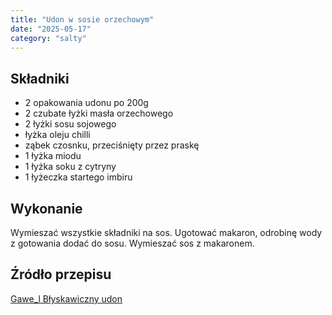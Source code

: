 ```yaml
---
title: "Udon w sosie orzechowym"
date: "2025-05-17"
category: "salty"
---
```


## Składniki

- 2 opakowania udonu po 200g
- 2 czubate łyżki masła orzechowego
- 2 łyżki sosu sojowego
- łyżka oleju chilli
- ząbek czosnku, przeciśnięty przez praskę
- 1 łyżka miodu
- 1 łyżka soku z cytryny
- 1 łyżeczka startego imbiru


## Wykonanie

Wymieszać wszystkie składniki na sos. Ugotować makaron, odrobinę wody z gotowania dodać do sosu. Wymieszać sos z makaronem.

## Źródło przepisu

[Gawe_l Błyskawiczny udon](https://www.instagram.com/reel/DFStZ0eMpQP/)
